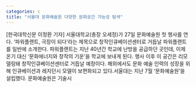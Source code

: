 ```yaml
---
categories: c
title: "서울대 문화예술원 다양한 문화공간 가능성 탐색"
---
```

[한국대학신문 이정환 기자] 서울대학교(총장 오세정)가 27일 문화예술원 첫 행사를 연다. ‘파워플랜트, 극장이 되다’라는 제목으로 창작인큐베이션센터로 거듭날 파워플랜트를 일반에 소개한다. 파워플랜트는 지난 40년간 학교에 난방을 공급하던 곳인데, 이제 온기 대신 ‘문화에너지와 창작의 기운’을 학교에 보내게 된다. 행사 이후 이 공간은 리모델링돼 창작인큐베이션센터로 거듭날 예정이다. 해외에서도 문화 예술 인력의 성장을 위해 인큐베이션과 레지던시 모델이 보편화되고 있다.서울대는 지난 7월 ‘문화예술원’을 설립했다. 문화예술원은 기술시
